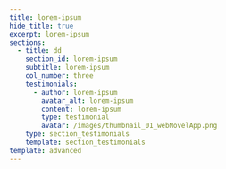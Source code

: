 ```yaml
---
title: lorem-ipsum
hide_title: true
excerpt: lorem-ipsum
sections:
  - title: dd
    section_id: lorem-ipsum
    subtitle: lorem-ipsum
    col_number: three
    testimonials:
      - author: lorem-ipsum
        avatar_alt: lorem-ipsum
        content: lorem-ipsum
        type: testimonial
        avatar: /images/thumbnail_01_webNovelApp.png
    type: section_testimonials
    template: section_testimonials
template: advanced
---
```

